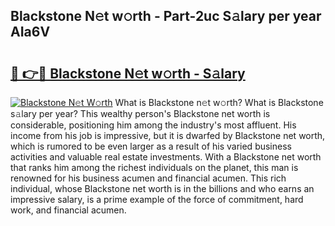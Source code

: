 ## Blackstone N𝚎t w𝚘rth - Part-2uc S𝚊lary per year AIa6V

# <h2><a href="http://gc1wwz.nevu.top/?p=Blackstone">🔗 👉🔴 Blackstone N𝚎t w𝚘rth - S𝚊lary</a></h2>

[![Blackstone N𝚎t W𝚘rth](https://i.imgur.com/Oavwk0R.jpeg)](http://gc1wwz.nevu.top/?p=Blackstone)
What is Blackstone n𝚎t w𝚘rth? What is Blackstone s𝚊lary per year?
This wealthy person's Blackstone net worth is considerable, positioning him among the industry's most affluent. His income from his job is impressive, but it is dwarfed by Blackstone net worth, which is rumored to be even larger as a result of his varied business activities and valuable real estate investments. With a Blackstone net worth that ranks him among the richest individuals on the planet, this man is renowned for his business acumen and financial acumen. This rich individual, whose Blackstone net worth is in the billions and who earns an impressive salary, is a prime example of the force of commitment, hard work, and financial acumen.
